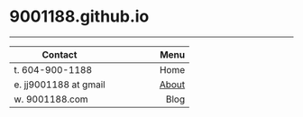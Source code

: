 # 9001188.github.io

---
| Contact               |                     | Menu   |
| --------------------  | -------------------:| --------------------:|
| t. 604-900-1188       | &nbsp;&nbsp;&nbsp;&nbsp;&nbsp;&nbsp;&nbsp;&nbsp;&nbsp;&nbsp;&nbsp;&nbsp;&nbsp;&nbsp;&nbsp;| Home   |
| e. jj9001188 at gmail |                     | [About](./about.md)  |
| w. 9001188.com        |                     | Blog   |


